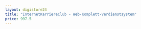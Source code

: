 ```yaml
---
layout: digistore24
title: "InternetKarriereClub - Web-Komplett-Verdienstsystem"
price: 997.5
---
```

